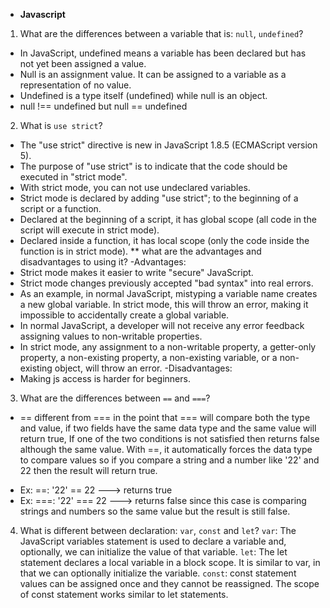 - **Javascript**
1. What are the differences between a variable that is: `null`, `undefined`?
  * In JavaScript, undefined means a variable has been declared but has not yet been assigned a value.
  * Null is an assignment value. It can be assigned to a variable as a representation of no value.
  * Undefined is a type itself (undefined) while null is an object.
  * null !== undefined but null == undefined
2. What is `use strict`?
  * The "use strict" directive is new in JavaScript 1.8.5 (ECMAScript version 5).
  * The purpose of "use strict" is to indicate that the code should be executed in "strict mode".
  * With strict mode, you can not use undeclared variables.
  * Strict mode is declared by adding "use strict"; to the beginning of a script or a function.
  * Declared at the beginning of a script, it has global scope (all code in the script will execute in strict mode).
  * Declared inside a function, it has local scope (only the code inside the function is in strict mode).
** what are the advantages and disadvantages to using it?
-Advantages:
  * Strict mode makes it easier to write "secure" JavaScript.
  * Strict mode changes previously accepted "bad syntax" into real errors.
  * As an example, in normal JavaScript, mistyping a variable name creates a new global variable. In strict mode, this will throw an error, making it impossible to accidentally create a global variable.
  * In normal JavaScript, a developer will not receive any error feedback assigning values to non-writable properties.
  * In strict mode, any assignment to a non-writable property, a getter-only property, a non-existing property, a non-existing variable, or a non-existing object, will throw an error.
-Disadvantages:
  * Making js access is harder for beginners.
3. What are the differences between `==` and `===`?
  * == different from === in the point that === will compare both the type and value, if two fields have the same data type and the same value will return true, If one of the two conditions is not satisfied then returns false although the same value. With ==, it automatically forces the data type to compare values ​​so if you compare a string and a number like '22' and 22 then the result will return true.

 + Ex:  ==: '22' == 22 ---> returns true
 + Ex:  ===: '22' === 22 ---> returns false since this case is comparing strings and numbers so the same value but the result is still false.
4. What is different between declaration: `var`, `const` and `let`?
  `var`: The JavaScript variables statement is used to declare a variable and, optionally, we can initialize the value of that variable.
  `let`: The let statement declares a local variable in a block scope. It is similar to var, in that we can optionally initialize the variable.
  `const`: const statement values can be assigned once and they cannot be reassigned. The scope of const statement works similar to let statements.
